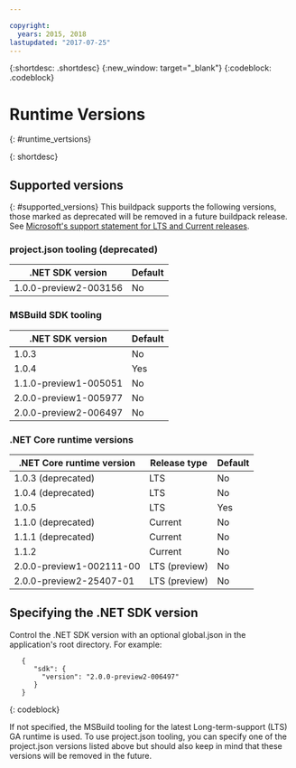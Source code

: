 ```yaml
---

copyright:
  years: 2015, 2018
lastupdated: "2017-07-25"
---
```


{:shortdesc: .shortdesc}
{:new_window: target="_blank"}
{:codeblock: .codeblock}


# Runtime Versions
{: #runtime_vertsions}


{: shortdesc}

## Supported versions
{: #supported_versions}
This buildpack supports the following versions, those marked as deprecated will be removed in a future buildpack release.  See [Microsoft's support statement for LTS and Current releases](https://www.microsoft.com/net/core/support).

### project.json tooling (deprecated)

| .NET SDK version        | Default |
|-------------------------|---------|
| 1.0.0-preview2-003156   |   No    |

### MSBuild SDK tooling

| .NET SDK version        | Default |
|-------------------------|---------|
| 1.0.3                   |   No    |
| 1.0.4                   |   Yes   |
| 1.1.0-preview1-005051   |   No    |
| 2.0.0-preview1-005977   |   No    |
| 2.0.0-preview2-006497   |   No    |

### .NET Core runtime versions

| .NET Core runtime version | Release type  | Default |
|---------------------------|---------------|---------|
| 1.0.3 (deprecated)        | LTS           |   No    |
| 1.0.4 (deprecated)        | LTS           |   No    |
| 1.0.5                     | LTS           |   Yes   |
| 1.1.0 (deprecated)        | Current       |   No    |
| 1.1.1 (deprecated)        | Current       |   No    |
| 1.1.2                     | Current       |   No    |
| 2.0.0-preview1-002111-00  | LTS (preview) |   No    |
| 2.0.0-preview2-25407-01   | LTS (preview) |   No    |

## Specifying the .NET SDK version

Control the .NET SDK version with an optional global.json in the application's root directory. For example:
```
   {
      "sdk": {
        "version": "2.0.0-preview2-006497"
      }
   }
```
{: codeblock}

If not specified, the MSBuild tooling for the latest Long-term-support (LTS) GA runtime is used.  To use project.json tooling, you can specify one of the project.json versions listed above but should also keep in mind that these versions will be removed in the future.
